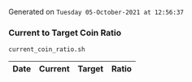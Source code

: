 Generated on `Tuesday 05-October-2021 at 12:56:37`

### Current to Target Coin Ratio
`current_coin_ratio.sh`

Date|Current|Target|Ratio
---|---|---|---
